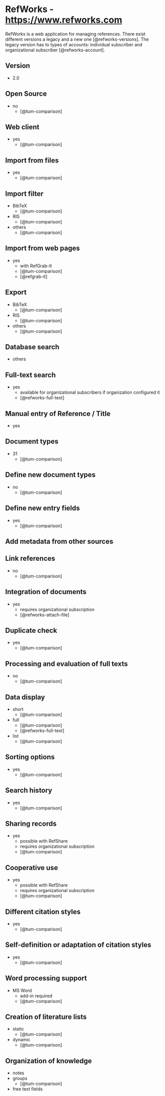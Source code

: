 # RefWorks - https://www.refworks.com
RefWorks is a web application for managing references. There exist different versions a legacy and a new one [@refworks-versions].
The legacy version has to types of accounts: individual subscriber and organizational subscriber [@refworks-account].

## Version
- 2.0

## Open Source
- no
    - [@tum-comparison]

## Web client
- yes
    - [@tum-comparison]

## Import from files
- yes
    - [@tum-comparison]

## Import filter
- BibTeX
    - [@tum-comparison]
- RIS
    - [@tum-comparison]
- others
    - [@tum-comparison]

## Import from web pages
- yes
    - with RefGrab-It
    - [@tum-comparison]
    - [@refgrab-it]

## Export
- BibTeX
    - [@tum-comparison]
- RIS
    - [@tum-comparison]
- others
    - [@tum-comparison]

## Database search
- others

## Full-text search
- yes
    - available for organizational subscribers if organization configured it
    - [@refworks-full-text]

## Manual entry of Reference / Title
- yes

## Document types
- 31
    - [@tum-comparison]

## Define new document types
- no
    - [@tum-comparison]

## Define new entry fields
- yes
    - [@tum-comparison]

## Add metadata from other sources

## Link references
- no
    - [@tum-comparison]

## Integration of documents
- yes
    - requires organizational subscription
    - [@refworks-attach-file]

## Duplicate check
- yes
    - [@tum-comparison]

## Processing and evaluation of full texts
- no
    - [@tum-comparison]

## Data display
- short
    - [@tum-comparison]
- full
    - [@tum-comparison]
    - [@refworks-full-text]
- list
    - [@tum-comparison]

## Sorting options
- yes
    - [@tum-comparison]

## Search history
- yes
    - [@tum-comparison]

## Sharing records
- yes
    - possible with RefShare
    - requires organizational subscription
    - [@tum-comparison]

## Cooperative use
- yes
    - possible with RefShare
    - requires organizational subscription
    - [@tum-comparison]

## Different citation styles
- yes
    - [@tum-comparison]

## Self-definition or adaptation of citation styles
- yes
    - [@tum-comparison]

## Word processing support
- MS Word
    - add-in required
    - [@tum-comparison]

## Creation of literature lists
- static
    - [@tum-comparison]
- dynamic
    - [@tum-comparison]

## Organization of knowledge
- notes
- groups
    - [@tum-comparison]
- free text fields


